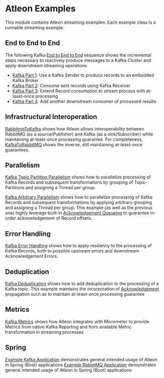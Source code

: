# Atleon Examples
This module contains Atleon streaming examples. Each example class is a runnable streaming example.

## End to End to End
The following Kafka [End to End to End](core/src/main/java/io/atleon/examples/endtoendtoend) sequence shows the incremental steps necessary to reactively produce messages to a Kafka Cluster and apply downstream streaming operations
- [Kafka Part 1](core/src/main/java/io/atleon/examples/endtoendtoend/KafkaPart1.java): Use a Kafka Sender to produce records to an embedded Kafka Broker
- [Kafka Part 2](core/src/main/java/io/atleon/examples/endtoendtoend/KafkaPart2.java): Consume sent records using Kafka Receiver
- [Kafka Part 3](core/src/main/java/io/atleon/examples/endtoendtoend/KafkaPart3.java): Extend Record consumption to stream process with at-least-once processing
- [Kafka Part 4](core/src/main/java/io/atleon/examples/endtoendtoend/KafkaPart4.java): Add another downstream consumer of processed results

## Infrastructural Interoperation
[RabbitmqToKafka](core/src/main/java/io/atleon/examples/infrastructuralinteroperability/RabbitMQToKafka.java) shows how Atleon allows interoperability between RabbitMQ (as a source/Publisher) and Kafka (as a sink/Subscriber) while maintaining at-least-once processing guarantee. For completeness, [KafkaToRabbitMQ](core/src/main/java/io/atleon/examples/infrastructuralinteroperability/KafkaToRabbitMQ.java) shows the inverse, still maintaining at-least-once guarantees.

## Parallelism
[Kafka Topic Partition Parallelism](core/src/main/java/io/atleon/examples/parallelism/KafkaTopicPartitionParallelism.java) shows how to parallelize processing of Kafka Records and subsequent transformations by grouping of Topic-Partitions and assigning a Thread per group.
 
[Kafka Arbitrary Parallelism](core/src/main/java/io/atleon/examples/parallelism/KafkaArbitraryParallelism.java) shows how to parallelize processing of Kafka Records and subsequent transformations by applying arbitrary grouping and assigning a Thread per group. This example (as well as the previous one) highly leverage built-in [Acknowledgement Queueing](../core/src/main/java/io/atleon/core/AloQueueingSubscriber.java) to guarantee in-order acknowledgement of Record offsets.

## Error Handling
[Kafka Error Handling](core/src/main/java/io/atleon/examples/errorhandling/KafkaErrorHandling.java) shows how to apply resiliency to the processing of Kafka Records, both to possible upstream errors and downstream Acknowledgement Errors.

## Deduplication
[Kafka Deduplication](core/src/main/java/io/atleon/examples/deduplication/KafkaDeduplication.java) shows how to add deduplication to the processing of a Kafka topic. This example maintains the incorporation of [Acknowledgement](../core/src/main/java/io/atleon/core/Alo.java) propagation such as to maintain at-least-once processing guarantee

## Metrics
[Kafka Metrics](core/src/main/java/io/atleon/examples/metrics/KafkaMetrics.java) shows how Atleon integrates with Micrometer to provide Metrics from native Kafka Reporting and from available Metric transformation in streaming processes

## Spring
[Example Kafka Application](spring/src/main/java/io/atleon/examples/spring/kafka/ExampleKafkaApplication.java) demonstrates general intended usage of Atleon in Spring (Boot) applications
[Example RabbitMQ Application](spring/src/main/java/io/atleon/examples/spring/rabbitmq/ExampleRabbitMQApplication.java) demonstrates general intended usage of Atleon in Spring (Boot) applications